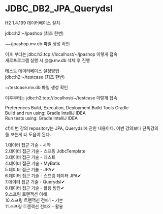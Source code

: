 # JDBC_DB2_JPA_Querydsl

H2 1.4.199 데이터베이스 설치

jdbc:h2:~/jpashop (최초 한번)

~~/jpashop.mv.db 파일 생성 확인

이후 부터는 jdbc:h2:tcp://localhost/~/jpashop 이렇게 접속<br>
새로프로그램 실행 시 @@.mv.db 삭제 후 진행<br>

테스트 데이터베이스 설정방법 <br>
jdbc:h2:~/testcase (최초 한번) 

~/testcase.mv.db 파일 생성 확인 

이후부터는 jdbc:h2:tcp://localhost/~/testcase 이렇게 접속 <br>




Preferences Build, Execution, Deployment Build Tools Gradle<br>
Build and run using: Gradle IntelliJ IDEA<br>
Run tests using: Gradle IntelliJ IDEA<br>

cf)이번 강의 repository는 JPA, Querydsl에 관한 내용이다. 이번 강의보다 단독강의를 보는게 더 도움이 된다.

1.데이터 접근 기술 - 시작<br>
2.데이터 접근 기술 - 스프링 JdbcTemplate<br>
3.데이터 접근 기술 - 테스트<br>
4.데이터 접근 기술 - MyBatis<br>
5.데이터 접근 기술 - JPA✔<br>
6.데이터 접근 기술 - 스프링 데이터 JPA✔<br>
7.데이터 접근 기술 - Querydsl✔<br>
8.데이터 접근 기술 - 활용 방안✔<br>
9.스프링 트랜잭션 이해<br>
10.스프링 트랜잭션 전파1 - 기본<br>
11.스프링 트랜잭션 전파2 - 활용<br>
